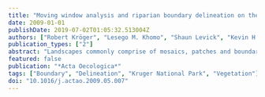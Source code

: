 ```yaml
---
title: "Moving window analysis and riparian boundary delineation on the Northern Plains of Kruger National Park, South Africa"
date: 2009-01-01
publishDate: 2019-07-02T01:05:32.513004Z
authors: ["Robert Kröger", "Lesego M. Khomo", "Shaun Levick", "Kevin H. Rogers"]
publication_types: ["2"]
abstract: "Landscapes commonly comprise of mosaics, patches and boundaries. Riparian boundaries are complex to delineate and characterize, with a multitude of variables available for delineation. Multiple methods exist for boundary delineation such as two-dimensional wombling, constrained classification techniques and discontinuity detection. One method that has proven to be reliable in boundary delineation with one-dimensional transect data is the moving split window (MSW) analysis. This study demonstrates the efficacy of MSW to delineate grass species turnover and environmental boundaries across two geologically dissimilar riparian zones in the Kruger National Park, South Africa. There are few studies that have delineated riparian boundaries of Kruger National Park, and none that have used the MSW analysis. MSW detects significant changes in dissimilarity indices of variables along gradients. Significant shifts in dissimilarity designate boundaries at various spatial scales dictated by window sizes. Significant boundaries emerge by altering window sizes, increasing quadrat width and removing infrequent herbaceous species. By utilizing these three methods, MSW background variance was reduced and riparian and wetland/upland boundaries were sharper and more easily defined. © 2009 Elsevier Masson SAS. All rights reserved."
featured: false
publication: "*Acta Oecologica*"
tags: ["Boundary", "Delineation", "Kruger National Park", "Vegetation"]
doi: "10.1016/j.actao.2009.05.007"
---
```


